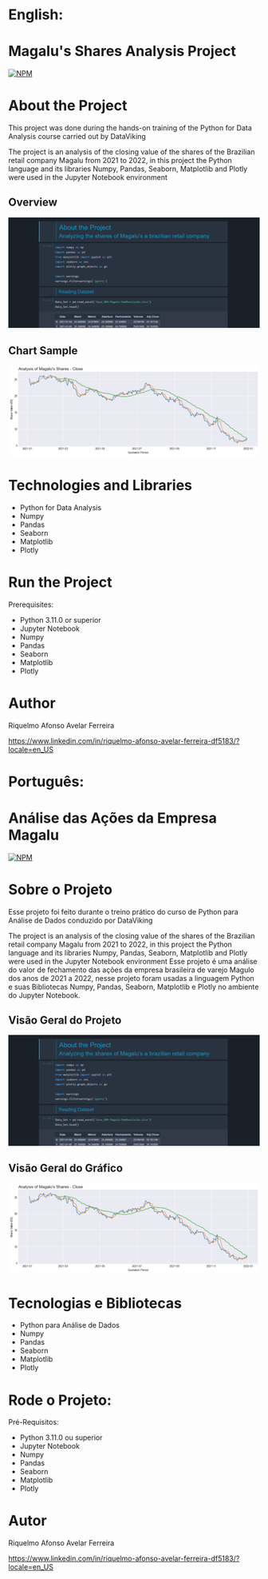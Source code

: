 # English:
# Magalu's Shares Analysis Project
[![NPM](https://img.shields.io/npm/l/react)](https://github.com/RiquelmoFerreira/DataAnalysisFinancial_Market/blob/main/License)

# About the Project

This project was done during the hands-on training of the Python for Data Analysis course carried out by DataViking

The project is an analysis of the closing value of the shares of the Brazilian retail company Magalu from 2021 to 2022, in this project the Python language and its libraries Numpy, Pandas, Seaborn, Matplotlib and Plotly were used in the Jupyter Notebook environment

## Overview
![InitialVision](https://github.com/RiquelmoFerreira/Images/blob/main/11.png)

## Chart Sample
![ChartSample](https://github.com/RiquelmoFerreira/Images/blob/main/12.png)

# Technologies and Libraries

- Python for Data Analysis
- Numpy
- Pandas
- Seaborn
- Matplotlib
- Plotly

# Run the Project
Prerequisites:
- Python 3.11.0 or superior
- Jupyter Notebook
- Numpy
- Pandas
- Seaborn
- Matplotlib
- Plotly

# Author
Riquelmo Afonso Avelar Ferreira

https://www.linkedin.com/in/riquelmo-afonso-avelar-ferreira-df5183/?locale=en_US
#

# Português:
# Análise das Ações da Empresa Magalu
[![NPM](https://img.shields.io/npm/l/react)](https://github.com/RiquelmoFerreira/DataAnalysisFinancial_Market/blob/main/License)

# Sobre o Projeto

Esse projeto foi feito durante o treino prático do curso de Python para Análise de Dados conduzido por DataViking

The project is an analysis of the closing value of the shares of the Brazilian retail company Magalu from 2021 to 2022, in this project the Python language and its libraries Numpy, Pandas, Seaborn, Matplotlib and Plotly were used in the Jupyter Notebook environment
Esse projeto é uma análise do valor de fechamento das ações da empresa brasileira de varejo Magulo dos anos de 2021 a 2022, nesse projeto foram usadas a linguagem Python e suas Bibliotecas Numpy, Pandas, Seaborn, Matplotlib e Plotly no ambiente do Jupyter Notebook.

## Visão Geral do Projeto
![VisaoGeral](https://github.com/RiquelmoFerreira/Images/blob/main/11.png)

## Visão Geral do Gráfico
![GraficoGeral](https://github.com/RiquelmoFerreira/Images/blob/main/12.png)

# Tecnologias e Bibliotecas
- Python para Análise de Dados
- Numpy
- Pandas
- Seaborn
- Matplotlib
- Plotly

# Rode o Projeto:
Pré-Requisitos:
- Python 3.11.0 ou superior
- Jupyter Notebook
- Numpy
- Pandas
- Seaborn
- Matplotlib
- Plotly

# Autor
Riquelmo Afonso Avelar Ferreira

https://www.linkedin.com/in/riquelmo-afonso-avelar-ferreira-df5183/?locale=en_US

 


 
